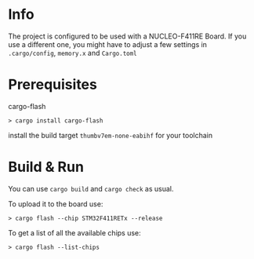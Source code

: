 # Info

The project is configured to be used with a NUCLEO-F411RE Board. If you use a different one, you might have to adjust a few settings in `.cargo/config`, `memory.x` and `Cargo.toml`

# Prerequisites

cargo-flash

	> cargo install cargo-flash

install the build target `thumbv7em-none-eabihf` for your toolchain

# Build & Run

You can use `cargo build` and `cargo check` as usual.

To upload it to the board use:

	> cargo flash --chip STM32F411RETx --release

To get a list of all the available chips use:

	> cargo flash --list-chips